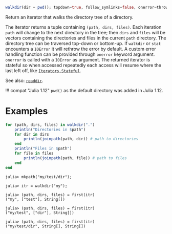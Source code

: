 ```julia
walkdir(dir = pwd(); topdown=true, follow_symlinks=false, onerror=throw)
```

Return an iterator that walks the directory tree of a directory.

The iterator returns a tuple containing `(path, dirs, files)`. Each iteration `path` will change to the next directory in the tree; then `dirs` and `files` will be vectors containing the directories and files in the current `path` directory. The directory tree can be traversed top-down or bottom-up. If `walkdir` or `stat` encounters a `IOError` it will rethrow the error by default. A custom error handling function can be provided through `onerror` keyword argument. `onerror` is called with a `IOError` as argument. The returned iterator is stateful so when accessed repeatedly each access will resume where the last left off, like [`Iterators.Stateful`](@ref).

See also: [`readdir`](@ref).

!!! compat "Julia 1.12"
    `pwd()` as the default directory was added in Julia 1.12.


# Examples

```julia
for (path, dirs, files) in walkdir(".")
    println("Directories in $path")
    for dir in dirs
        println(joinpath(path, dir)) # path to directories
    end
    println("Files in $path")
    for file in files
        println(joinpath(path, file)) # path to files
    end
end
```

```julia-repl
julia> mkpath("my/test/dir");

julia> itr = walkdir("my");

julia> (path, dirs, files) = first(itr)
("my", ["test"], String[])

julia> (path, dirs, files) = first(itr)
("my/test", ["dir"], String[])

julia> (path, dirs, files) = first(itr)
("my/test/dir", String[], String[])
```
